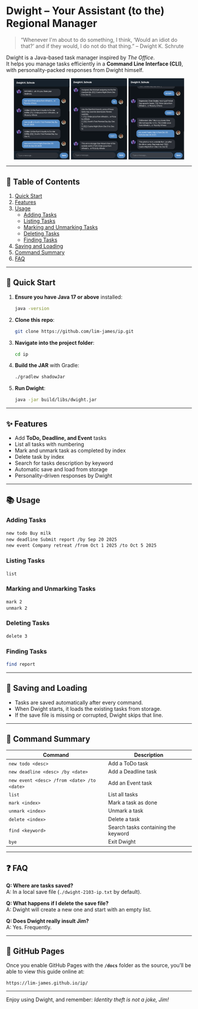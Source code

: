 # Dwight – Your Assistant (to the) Regional Manager

> “Whenever I'm about to do something, I think, ‘Would an idiot do that?’ and if they would, I do not do that thing.” – Dwight K. Schrute

Dwight is a Java-based task manager inspired by *The Office*.  
It helps you manage tasks efficiently in a **Command Line Interface (CLI)**, with personality-packed responses from Dwight himself.

<p align="center">
  <img src="images/Ui.png" width="30%" />
  <img src="images/Ui2.png" width="30%" />
  <img src="images/Ui3.png" width="30%" />
</p>

---

## 📖 Table of Contents
1. [Quick Start](#quick-start)
2. [Features](#features)
3. [Usage](#usage)
   - [Adding Tasks](#adding-tasks)
   - [Listing Tasks](#listing-tasks)
   - [Marking and Unmarking Tasks](#marking-and-unmarking-tasks)
   - [Deleting Tasks](#deleting-tasks)
   - [Finding Tasks](#finding-tasks)
4. [Saving and Loading](#saving-and-loading)
5. [Command Summary](#command-summary)
6. [FAQ](#faq)

---

## 🚀 Quick Start

1. **Ensure you have Java 17 or above** installed:
   ```bash
   java -version
   ```

2. **Clone this repo**:
   ```bash
   git clone https://github.com/lim-james/ip.git
   ```

3. **Navigate into the project folder**:
   ```bash
   cd ip
   ```

4. **Build the JAR** with Gradle:
   ```bash
   ./gradlew shadowJar
   ```

5. **Run Dwight**:
   ```bash
   java -jar build/libs/dwight.jar
   ```

---

## ✨ Features

- Add **ToDo, Deadline, and Event** tasks  
- List all tasks with numbering  
- Mark and unmark task as completed by index
- Delete task by index
- Search for tasks description by keyword  
- Automatic save and load from storage  
- Personality-driven responses by Dwight  

---

## 📚 Usage

### Adding Tasks
```bash
new todo Buy milk
new deadline Submit report /by Sep 20 2025
new event Company retreat /from Oct 1 2025 /to Oct 5 2025
```

### Listing Tasks
```bash
list
```

### Marking and Unmarking Tasks
```bash
mark 2
unmark 2
```

### Deleting Tasks
```bash
delete 3
```

### Finding Tasks
```bash
find report
```

---

## 💾 Saving and Loading

- Tasks are saved automatically after every command.
- When Dwight starts, it loads the existing tasks from storage.  
- If the save file is missing or corrupted, Dwight skips that line.

---

## 📝 Command Summary

| Command                                   | Description                          |
|-------------------------------------------|--------------------------------------|
| `new todo <desc>`                         | Add a ToDo task                      |
| `new deadline <desc> /by <date>`          | Add a Deadline task                  |
| `new event <desc> /from <date> /to <date>`| Add an Event task                    |
| `list`                                    | List all tasks                       |
| `mark <index>`                            | Mark a task as done                  |
| `unmark <index>`                          | Unmark a task                        |
| `delete <index>`                          | Delete a task                        |
| `find <keyword>`                          | Search tasks containing the keyword  |
| `bye`                                     | Exit Dwight                          |

---

## ❓ FAQ

**Q: Where are tasks saved?**  
A: In a local save file (`./dwight-2103-ip.txt` by default).

**Q: What happens if I delete the save file?**  
A: Dwight will create a new one and start with an empty list.

**Q: Does Dwight really insult Jim?**  
A: Yes. Frequently.

---

## 🔗 GitHub Pages

Once you enable GitHub Pages with the **`/docs`** folder as the source, you’ll be able to view this guide online at:

```
https://lim-james.github.io/ip/
```

---

Enjoy using Dwight, and remember: *Identity theft is not a joke, Jim!*

